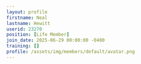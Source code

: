 ```yaml
---
layout: profile
firstname: Neal
lastname: Hewitt
userid: 23270
position: [Life Member]
join_date: 2025-06-29 00:00:00 -0400
training: []
profile: /assets/img/members/default/avatar.png
---
```

